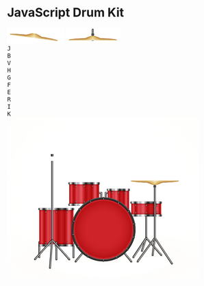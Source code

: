 <h1 class="main-title">JavaScript Drum Kit</h1>
<div class="drum-kit-wrapper">
    <img id="crash-ride"
        src="https://raw.githubusercontent.com/ArunMichaelDsouza/javascript-30-course/master/src/01-javascript-drum-kit/img/crash.png"
        alt="Crash cymbal" />
    <img id="hihat-top"
        src="https://raw.githubusercontent.com/ArunMichaelDsouza/javascript-30-course/master/src/01-javascript-drum-kit/img/hihat-top.png"
        alt="Hi Hat cymbal" />
    <div data-key="74" class="key" id="snare">
        <kbd>J</kbd>
    </div>
    <div data-key="66" class="key" id="kick">
        <kbd>B</kbd>
    </div>
    <div data-key="86" class="key" id="kick2">
        <kbd>V</kbd>
    </div>
    <div data-key="72" class="key" id="tom-high">
        <kbd>H</kbd>
    </div>
    <div data-key="71" class="key" id="tom-mid">
        <kbd>G</kbd>
    </div>
    <div data-key="70" class="key" id="tom-low">
        <kbd>F</kbd>
    </div>
    <div data-key="69" class="key" id="crash">
        <kbd>E</kbd>
    </div>
    <div data-key="82" class="key" id="ride">
        <kbd>R</kbd>
    </div>
    <div data-key="73" class="key" id="hihat-open">
        <kbd>I</kbd>
    </div>
    <div data-key="75" class="key" id="hihat-close">
        <kbd>K</kbd>
    </div>
    <img class="drum-kit"
        src="https://raw.githubusercontent.com/ArunMichaelDsouza/javascript-30-course/master/src/01-javascript-drum-kit/img/drum-kit.png"
        alt="Drum Kit" />
</div>
<audio data-key="74"
    src="https://raw.githubusercontent.com/ArunMichaelDsouza/javascript-30-course/master/src/01-javascript-drum-kit/sounds/snare.wav"></audio>
<audio data-key="66"
    src="https://raw.githubusercontent.com/ArunMichaelDsouza/javascript-30-course/master/src/01-javascript-drum-kit/sounds/kick.wav"></audio>
<audio data-key="86"
    src="https://raw.githubusercontent.com/ArunMichaelDsouza/javascript-30-course/master/src/01-javascript-drum-kit/sounds/kick.wav"></audio>
<audio data-key="72"
    src="https://raw.githubusercontent.com/ArunMichaelDsouza/javascript-30-course/master/src/01-javascript-drum-kit/sounds/tom-high.wav"></audio>
<audio data-key="71"
    src="https://raw.githubusercontent.com/ArunMichaelDsouza/javascript-30-course/master/src/01-javascript-drum-kit/sounds/tom-mid.wav"></audio>
<audio data-key="70"
    src="https://raw.githubusercontent.com/ArunMichaelDsouza/javascript-30-course/master/src/01-javascript-drum-kit/sounds/tom-low.wav"></audio>
<audio data-key="69"
    src="https://raw.githubusercontent.com/ArunMichaelDsouza/javascript-30-course/master/src/01-javascript-drum-kit/sounds/crash.wav"></audio>
<audio data-key="82"
    src="https://raw.githubusercontent.com/ArunMichaelDsouza/javascript-30-course/master/src/01-javascript-drum-kit/sounds/ride.wav"></audio>
<audio data-key="73"
    src="https://raw.githubusercontent.com/ArunMichaelDsouza/javascript-30-course/master/src/01-javascript-drum-kit/sounds/hihat-open.wav"></audio>
<audio data-key="75"
    src="https://raw.githubusercontent.com/ArunMichaelDsouza/javascript-30-course/master/src/01-javascript-drum-kit/sounds/hihat-close.wav"></audio>
